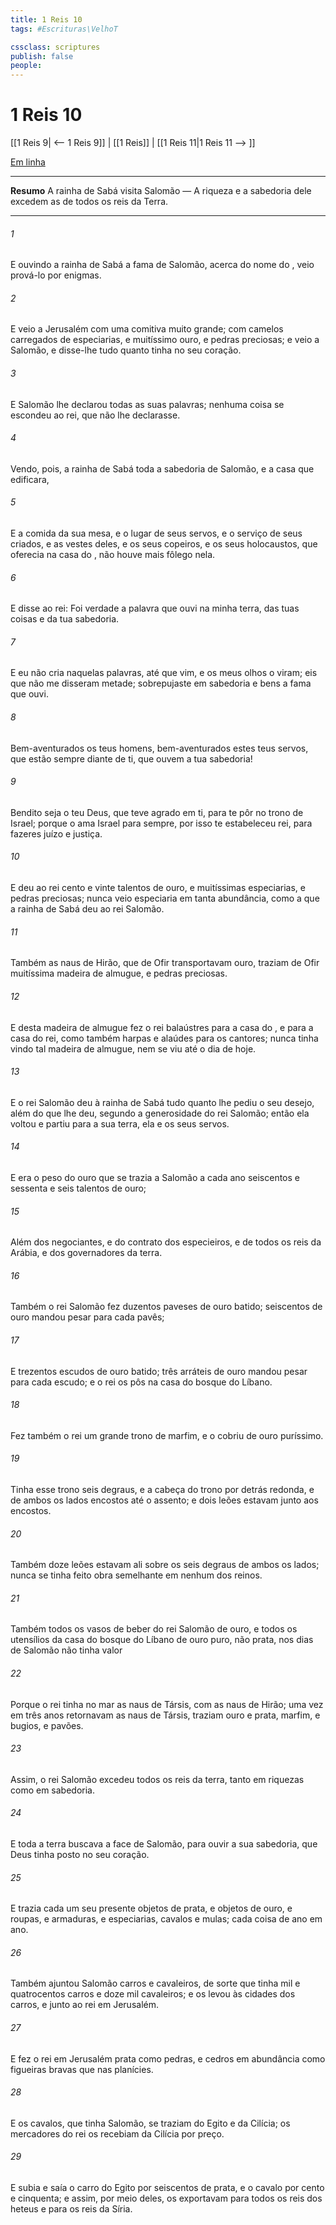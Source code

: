 ```yaml
---
title: 1 Reis 10
tags: #Escrituras\VelhoT

cssclass: scriptures
publish: false
people:
---
```


# 1 Reis 10
[[1 Reis 9| <-- 1 Reis 9]] | [[1 Reis]] | [[1 Reis 11|1 Reis 11 --> ]]

[Em linha](https://churchofjesuschrist.org/study/scriptures/ot/1-kgs/10?lang=por)

---
__Resumo__
A rainha de Sabá visita Salomão — A riqueza e a sabedoria dele excedem as de todos os reis da Terra.

---
###### 1 
E ouvindo a rainha de Sabá a fama de Salomão, acerca do nome do , veio prová-lo por enigmas.

###### 2 
E veio a Jerusalém com uma comitiva muito grande; com camelos carregados de especiarias, e muitíssimo ouro, e pedras preciosas; e veio a Salomão, e disse-lhe tudo quanto tinha no seu coração.

###### 3 
E Salomão lhe declarou todas as suas palavras; nenhuma coisa se escondeu ao rei, que não lhe declarasse.

###### 4 
Vendo, pois, a rainha de Sabá toda a sabedoria de Salomão, e a casa que edificara,

###### 5 
E a comida da sua mesa, e o lugar de seus servos, e o serviço de seus criados, e as vestes deles, e os seus copeiros, e os seus holocaustos, que oferecia na casa do , não houve mais fôlego nela.

###### 6 
E disse ao rei: Foi verdade a palavra que ouvi na minha terra, das tuas coisas e da tua sabedoria.

###### 7 
E eu não cria naquelas palavras, até que vim, e os meus olhos o viram; eis que não me disseram metade; sobrepujaste em sabedoria e bens a fama que ouvi.

###### 8 
Bem-aventurados os teus homens, bem-aventurados estes teus servos, que estão sempre diante de ti, que ouvem a tua sabedoria!

###### 9 
Bendito seja o  teu Deus, que teve agrado em ti, para te pôr no trono de Israel; porque o  ama Israel para sempre, por isso te estabeleceu rei, para fazeres juízo e justiça.

###### 10 
E deu ao rei cento e vinte talentos de ouro, e muitíssimas especiarias, e pedras preciosas; nunca veio especiaria em tanta abundância, como a que a rainha de Sabá deu ao rei Salomão.

###### 11 
Também as naus de Hirão, que de Ofir transportavam ouro, traziam de Ofir muitíssima madeira de almugue, e pedras preciosas.

###### 12 
E desta madeira de almugue fez o rei balaústres para a casa do , e para a casa do rei, como também harpas e alaúdes para os cantores; nunca tinha vindo tal madeira de almugue, nem se viu até o dia de hoje.

###### 13 
E o rei Salomão deu à rainha de Sabá tudo quanto lhe pediu o seu desejo, além do que lhe deu, segundo a generosidade do rei Salomão; então ela voltou e partiu para a sua terra, ela e os seus servos.

###### 14 
E era o peso do ouro que se trazia a Salomão a cada ano seiscentos e sessenta e seis talentos de ouro;

###### 15 
Além  dos negociantes, e do contrato dos especieiros, e de todos os reis da Arábia, e dos governadores da terra.

###### 16 
Também o rei Salomão fez duzentos paveses de ouro batido; seiscentos  de ouro mandou pesar para cada pavês;

###### 17 
E trezentos escudos de ouro batido; três arráteis de ouro mandou pesar para cada escudo; e o rei os pôs na casa do bosque do Líbano.

###### 18 
Fez também o rei um grande trono de marfim, e o cobriu de ouro puríssimo.

###### 19 
Tinha esse trono seis degraus, e  a cabeça do trono por detrás redonda, e de ambos os lados  encostos até o assento; e dois leões estavam junto aos encostos.

###### 20 
Também doze leões estavam ali sobre os seis degraus de ambos os lados; nunca se tinha feito obra semelhante em nenhum dos reinos.

###### 21 
Também todos os vasos de beber do rei Salomão  de ouro, e todos os utensílios da casa do bosque do Líbano  de ouro puro, não  prata,  nos dias de Salomão não tinha valor 

###### 22 
Porque o rei tinha no mar as naus de Társis, com as naus de Hirão; uma vez em três anos retornavam as naus de Társis,  traziam ouro e prata, marfim, e bugios, e pavões.

###### 23 
Assim, o rei Salomão excedeu todos os reis da terra, tanto em riquezas como em sabedoria.

###### 24 
E toda a terra buscava a face de Salomão, para ouvir a sua sabedoria, que Deus tinha posto no seu coração.

###### 25 
E trazia cada um  seu presente objetos de prata, e objetos de ouro, e roupas, e armaduras, e especiarias, cavalos e mulas; cada coisa de ano em ano.

###### 26 
Também ajuntou Salomão carros e cavaleiros, de sorte que tinha mil e quatrocentos carros e doze mil cavaleiros; e os levou às cidades dos carros, e junto ao rei em Jerusalém.

###### 27 
E fez o rei  em Jerusalém  prata como pedras, e cedros em abundância como figueiras bravas que  nas planícies.

###### 28 
E os cavalos, que tinha Salomão, se traziam do Egito e da Cilícia; os mercadores do rei os recebiam da Cilícia por  preço.

###### 29 
E subia e saía o carro do Egito por seiscentos  de prata, e o cavalo por cento e cinquenta; e assim, por meio deles, os exportavam para todos os reis dos heteus e para os reis da Síria.

